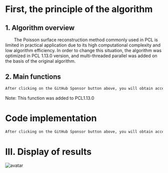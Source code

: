 #  First, the principle of the algorithm 

##  1. Algorithm overview 

   The Poisson surface reconstruction method commonly used in PCL is limited in practical application due to its high computational complexity and low algorithm efficiency. In order to change this situation, the algorithm was optimized in PCL 1.13.0 version, and multi-threaded parallel was added on the basis of the original algorithm. 

##  2. Main functions 

  ```python  
After clicking on the GitHub Sponsor button above, you will obtain access permissions to my private code repository ( https://github.com/slowlon/my_code_bar ) to view this blog code. By searching the code number of this blog, you can find the code you need, code number is: 202402030957427464
  ```  
 Note: This function was added to PCL1.13.0 

#  Code implementation 

  ```python  
After clicking on the GitHub Sponsor button above, you will obtain access permissions to my private code repository ( https://github.com/slowlon/my_code_bar ) to view this blog code. By searching the code number of this blog, you can find the code you need, code number is: 202402030957427464
  ```  
#  III. Display of results 

 ![avatar]( 31340dc7d1374c1da23dc9e41461635e.png) 

